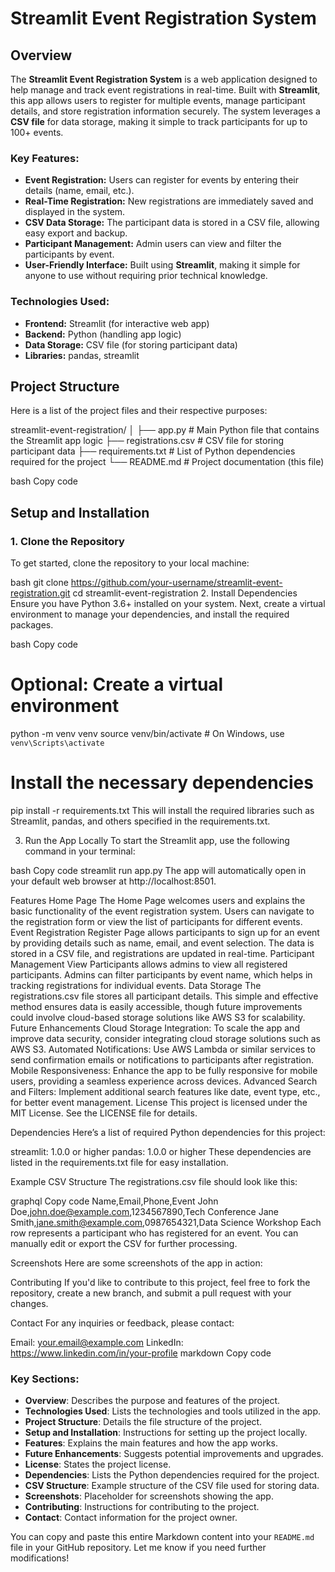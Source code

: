 # Streamlit Event Registration System

## Overview

The **Streamlit Event Registration System** is a web application designed to help manage and track event registrations in real-time. Built with **Streamlit**, this app allows users to register for multiple events, manage participant details, and store registration information securely. The system leverages a **CSV file** for data storage, making it simple to track participants for up to 100+ events.

### Key Features:
- **Event Registration:** Users can register for events by entering their details (name, email, etc.).
- **Real-Time Registration:** New registrations are immediately saved and displayed in the system.
- **CSV Data Storage:** The participant data is stored in a CSV file, allowing easy export and backup.
- **Participant Management:** Admin users can view and filter the participants by event.
- **User-Friendly Interface:** Built using **Streamlit**, making it simple for anyone to use without requiring prior technical knowledge.

### Technologies Used:
- **Frontend:** Streamlit (for interactive web app)
- **Backend:** Python (handling app logic)
- **Data Storage:** CSV file (for storing participant data)
- **Libraries:** pandas, streamlit

## Project Structure

Here is a list of the project files and their respective purposes:

streamlit-event-registration/ │ ├── app.py # Main Python file that contains the Streamlit app logic ├── registrations.csv # CSV file for storing participant data ├── requirements.txt # List of Python dependencies required for the project └── README.md # Project documentation (this file)

bash
Copy code

## Setup and Installation

### 1. Clone the Repository

To get started, clone the repository to your local machine:

bash
git clone https://github.com/your-username/streamlit-event-registration.git
cd streamlit-event-registration
2. Install Dependencies
Ensure you have Python 3.6+ installed on your system. Next, create a virtual environment to manage your dependencies, and install the required packages.

bash
Copy code
# Optional: Create a virtual environment
python -m venv venv
source venv/bin/activate  # On Windows, use `venv\Scripts\activate`

# Install the necessary dependencies
pip install -r requirements.txt
This will install the required libraries such as Streamlit, pandas, and others specified in the requirements.txt.

3. Run the App Locally
To start the Streamlit app, use the following command in your terminal:

bash
Copy code
streamlit run app.py
The app will automatically open in your default web browser at http://localhost:8501.

Features
Home Page
The Home Page welcomes users and explains the basic functionality of the event registration system.
Users can navigate to the registration form or view the list of participants for different events.
Event Registration
Register Page allows participants to sign up for an event by providing details such as name, email, and event selection.
The data is stored in a CSV file, and registrations are updated in real-time.
Participant Management
View Participants allows admins to view all registered participants.
Admins can filter participants by event name, which helps in tracking registrations for individual events.
Data Storage
The registrations.csv file stores all participant details.
This simple and effective method ensures data is easily accessible, though future improvements could involve cloud-based storage solutions like AWS S3 for scalability.
Future Enhancements
Cloud Storage Integration: To scale the app and improve data security, consider integrating cloud storage solutions such as AWS S3.
Automated Notifications: Use AWS Lambda or similar services to send confirmation emails or notifications to participants after registration.
Mobile Responsiveness: Enhance the app to be fully responsive for mobile users, providing a seamless experience across devices.
Advanced Search and Filters: Implement additional search features like date, event type, etc., for better event management.
License
This project is licensed under the MIT License. See the LICENSE file for details.

Dependencies
Here’s a list of required Python dependencies for this project:

streamlit: 1.0.0 or higher
pandas: 1.0.0 or higher
These dependencies are listed in the requirements.txt file for easy installation.

Example CSV Structure
The registrations.csv file should look like this:

graphql
Copy code
Name,Email,Phone,Event
John Doe,john.doe@example.com,1234567890,Tech Conference
Jane Smith,jane.smith@example.com,0987654321,Data Science Workshop
Each row represents a participant who has registered for an event. You can manually edit or export the CSV for further processing.

Screenshots
Here are some screenshots of the app in action:


Contributing
If you'd like to contribute to this project, feel free to fork the repository, create a new branch, and submit a pull request with your changes.

Contact
For any inquiries or feedback, please contact:

Email: your.email@example.com
LinkedIn: https://www.linkedin.com/in/your-profile
markdown
Copy code

### Key Sections:
- **Overview**: Describes the purpose and features of the project.
- **Technologies Used**: Lists the technologies and tools utilized in the app.
- **Project Structure**: Details the file structure of the project.
- **Setup and Installation**: Instructions for setting up the project locally.
- **Features**: Explains the main features and how the app works.
- **Future Enhancements**: Suggests potential improvements and upgrades.
- **License**: States the project license.
- **Dependencies**: Lists the Python dependencies required for the project.
- **CSV Structure**: Example structure of the CSV file used for storing data.
- **Screenshots**: Placeholder for screenshots showing the app.
- **Contributing**: Instructions for contributing to the project.
- **Contact**: Contact information for the project owner.

You can copy and paste this entire Markdown content into your `README.md` file in your GitHub repository. Let me know if you need further modifications!





